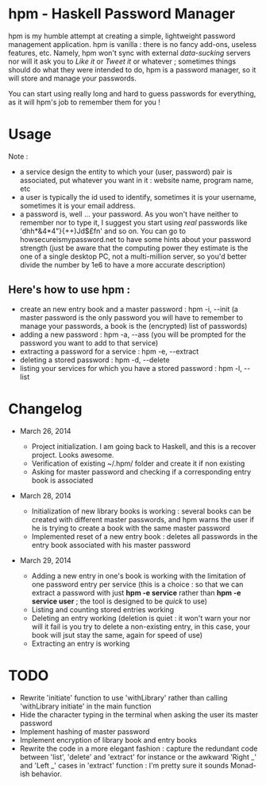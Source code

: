 hpm - Haskell Password Manager
==============================

hpm is my humble attempt at creating a simple, lightweight password
management application.
hpm is vanilla : there is no fancy add-ons, useless features,
etc. Namely, hpm won't sync with external *data-sucking* servers nor
will it ask you to *Like it* or *Tweet it* or whatever ; sometimes
things should do what they were intended to do, hpm is a password
manager, so it will store and manage your passwords.

You can start using really long and hard to guess passwords for
everything, as it will hpm's job to remember them for you !

Usage
=====

Note : 
- a service design the entity to which your (user, password) pair is
associated, put whatever you want in it : website name, program name,
etc
- a user is typically the id used to identify, sometimes it is your
username, sometimes it is your email address.
- a password is, well ... your password. As you won't have neither to
remember nor to type it, I suggest you start using *real* passwords
like 'dhh*&4*4"}{++)Jd$£fn' and so on. You can go to
howsecureismypassword.net to have some hints about your password
strength (just be aware that the computing power they estimate is the
one of a single desktop PC, not a multi-million server, so you'd
better divide the number by 1e6 to have a more accurate description)


Here's how to use hpm :
-----------------------

- create an new entry book and a master password : hpm -i, --init (a
master password is the only password you will have to remember to
manage your passwords, a book is the (encrypted) list of passwords)
- adding a new password : hpm -a, --ass <service> <user> (you will be
  prompted for the password you want to add to that service)
- extracting a password for a service : hpm -e, --extract <service>
- deleting a stored password : hpm -d, --delete <service>
- listing your services for which you have a stored password : hpm -l, --list

Changelog
=========

- March 26, 2014
    - Project initialization. I am going back to Haskell, and this is a
recover project. Looks awesome.
    - Verification of existing ~/.hpm/ folder and create it if non existing
    - Asking for master password and checking if a corresponding entry
book is associated

- March 28, 2014
    - Initialization of new library books is working : several books
can be created with different master passwords, and hpm warns the user
if he is trying to create a book with the same master password
    - Implemented reset of a new entry book : deletes all passwords in
the entry book associated with his master password

- March 29, 2014
    - Adding a new entry in one's book is working with the limitation
of one password entry per service (this is a choice : so that we can
extract a password with just **hpm -e service** rather than
**hpm -e service user** ; the tool is designed to be *quick* to use)
    - Listing and counting stored entries working
    - Deleting an entry working (deletion is quiet : it won't warn
your nor will it fail is you try to delete a non-existing entry, in
this case, your book will jsut stay the same, again for speed of use)
    - Extracting an entry is working

TODO
====
- Rewrite 'initiate' function to use 'withLibrary' rather than calling
'withLibrary initiate' in the main function
- Hide the character typing in the terminal when asking the user its
master password
- Implement hashing of master password
- Implement encryption of library book and entry books
- Rewrite the code in a more elegant fashion : capture the redundant
code between 'list', 'delete' and 'extract' for instance or the
awkward 'Right _' and 'Left _' cases in 'extract' function : I'm
pretty sure it sounds Monad-ish behavior.
